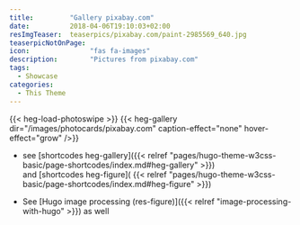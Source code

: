 ```yaml
---
title:         "Gallery pixabay.com"
date:          2018-04-06T19:10:03+02:00
resImgTeaser:  teaserpics/pixabay.com/paint-2985569_640.jpg
teaserpicNotOnPage:
icon:               "fas fa-images"
description:        "Pictures from pixabay.com"
tags:
  - Showcase
categories:
  - This Theme
---
```


{{< heg-load-photoswipe >}}
{{< heg-gallery dir="/images/photocards/pixabay.com" caption-effect="none" hover-effect="grow" />}} 

* see [shortcodes heg-gallery]({{< relref "pages/hugo-theme-w3css-basic/page-shortcodes/index.md#heg-gallery" >}})  
  and [shortcodes heg-figure]( {{< relref "pages/hugo-theme-w3css-basic/page-shortcodes/index.md#heg-figure" >}})   

* See [Hugo image processing (res-figure)]({{< relref "image-processing-with-hugo" >}}) as well
